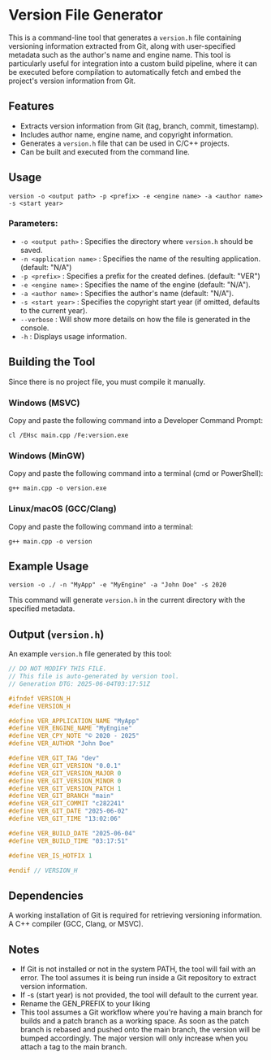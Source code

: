 # Version File Generator

This is a command-line tool that generates a `version.h` file containing versioning information extracted from Git, along with user-specified metadata such as the author's name and engine name. This tool is particularly useful for integration into a custom build pipeline, where it can be executed before compilation to automatically fetch and embed the project's version information from Git.

## Features
- Extracts version information from Git (tag, branch, commit, timestamp).
- Includes author name, engine name, and copyright information.
- Generates a `version.h` file that can be used in C/C++ projects.
- Can be built and executed from the command line.

## Usage

`version -o <output path> -p <prefix> -e <engine name> -a <author name> -s <start year>`

### Parameters:
- `-o <output path>` : Specifies the directory where `version.h` should be saved.
- `-n <application name>` : Specifies the name of the resulting application. (default: "N/A")
- `-p <prefix>` : Specifies a prefix for the created defines. (default: "VER")
- `-e <engine name>` : Specifies the name of the engine (default: "N/A").
- `-a <author name>` : Specifies the author's name (default: "N/A").
- `-s <start year>` : Specifies the copyright start year (if omitted, defaults to the current year).
- `--verbose` : Will show more details on how the file is generated in the console.
- `-h` : Displays usage information.

## Building the Tool
Since there is no project file, you must compile it manually.

### Windows (MSVC)
Copy and paste the following command into a Developer Command Prompt:

`cl /EHsc main.cpp /Fe:version.exe`

### Windows (MinGW)
Copy and paste the following command into a terminal (cmd or PowerShell):

`g++ main.cpp -o version.exe`

### Linux/macOS (GCC/Clang)
Copy and paste the following command into a terminal:

`g++ main.cpp -o version`

## Example Usage

`version -o ./ -n "MyApp" -e "MyEngine" -a "John Doe" -s 2020`

This command will generate `version.h` in the current directory with the specified metadata.

## Output (`version.h`)

An example `version.h` file generated by this tool:
```c
// DO NOT MODIFY THIS FILE.
// This file is auto-generated by version tool.
// Generation DTG: 2025-06-04T03:17:51Z

#ifndef VERSION_H
#define VERSION_H

#define VER_APPLICATION_NAME "MyApp"
#define VER_ENGINE_NAME "MyEngine"
#define VER_CPY_NOTE "© 2020 - 2025"
#define VER_AUTHOR "John Doe"

#define VER_GIT_TAG "dev"
#define VER_GIT_VERSION "0.0.1"
#define VER_GIT_VERSION_MAJOR 0
#define VER_GIT_VERSION_MINOR 0
#define VER_GIT_VERSION_PATCH 1
#define VER_GIT_BRANCH "main"
#define VER_GIT_COMMIT "c282241"
#define VER_GIT_DATE "2025-06-02"
#define VER_GIT_TIME "13:02:06"

#define VER_BUILD_DATE "2025-06-04"
#define VER_BUILD_TIME "03:17:51"

#define VER_IS_HOTFIX 1

#endif // VERSION_H
```

## Dependencies

A working installation of Git is required for retrieving versioning information.
A C++ compiler (GCC, Clang, or MSVC).

## Notes

- If Git is not installed or not in the system PATH, the tool will fail with an error.
The tool assumes it is being run inside a Git repository to extract version information.
- If -s (start year) is not provided, the tool will default to the current year.
- Rename the GEN_PREFIX to your liking
- This tool assumes a Git workflow where you're having a main branch for builds and a patch branch as a working space. As soon as the patch branch is rebased and pushed onto the main branch, the version will be bumped accordingly. The major version will only increase when you attach a tag to the main branch.